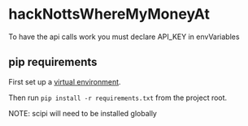 # hackNottsWhereMyMoneyAt

To have the api calls work you must declare API_KEY in envVariables

## pip requirements

First set up a [virtual environment](https://virtualenv.pypa.io/en/stable/).

Then run `pip install -r requirements.txt` from the project root.

NOTE: scipi will need to be installed globally
